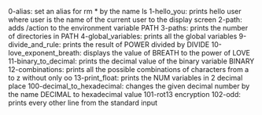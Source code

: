 0-alias: set an alias for rm * by the name ls
1-hello_you: prints hello user where user is the name of the current user to the display screen
2-path: adds /action to the environment variable PATH
3-paths: prints the number of directories in PATH
4-global_variables: prints all the global variables
9-divide_and_rule: prints the result of POWER divided by DIVIDE
10-love_exponent_breath: displays the value of BREATH to the power of LOVE
11-binary_to_decimal: prints the decimal value of the binary variable BINARY
12-combinations: prints all the possible combinations of characters from a to z without only oo
13-print_float: prints the NUM variables in 2 decimal place
100-decimal_to_hexadecimal: changes the given decimal number by the name DECIMAL to hexadecimal value
101-rot13 encryption
102-odd: prints every other line from the standard input
